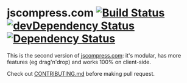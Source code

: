 # jscompress.com [![Build Status](https://travis-ci.org/circlecell/jscompress.com.svg?branch=master)](https://travis-ci.org/circlecell/jscompress.com) [![devDependency Status](https://img.shields.io/david/dev/circlecell/jscompress.com.svg)](https://david-dm.org/circlecell/jscompress.com#info=devDependencies) [![Dependency Status](https://img.shields.io/david/circlecell/jscompress.com.svg)](https://david-dm.org/circlecell/jscompress.com)

This is the second version of [jscompress.com](http://jscompress.com): it's modular, has more features (eg drag'n'drop) and works 100% on client-side.

Check out [CONTRIBUTING.md](CONTRIBUTING.md) before making pull request.
